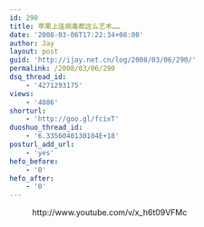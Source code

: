 ```yaml
---
id: 290
title: 苹果上连病毒都这么艺术……
date: '2008-03-06T17:22:34+08:00'
author: Jay
layout: post
guid: 'http://ijay.net.cn/log/2008/03/06/290/'
permalink: /2008/03/06/290
dsq_thread_id:
    - '4271293175'
views:
    - '4086'
shorturl:
    - 'http://goo.gl/fcixT'
duoshuo_thread_id:
    - '6.3356040130184E+18'
posturl_add_url:
    - 'yes'
hefo_before:
    - '0'
hefo_after:
    - '0'
---
```


<!-- wp:embed {"url":"http://www.youtube.com/v/x_h6t09VFMc","type":"rich","providerNameSlug":"嵌入处理程序","responsive":true,"className":"wp-embed-aspect-16-9 wp-has-aspect-ratio"} -->
<figure class="wp-block-embed is-type-rich is-provider-嵌入处理程序 wp-block-embed-嵌入处理程序 wp-embed-aspect-16-9 wp-has-aspect-ratio"><div class="wp-block-embed__wrapper">
http://www.youtube.com/v/x_h6t09VFMc
</div></figure>
<!-- /wp:embed -->
